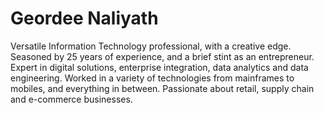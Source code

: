 # Geordee Naliyath
Versatile Information Technology professional, with a creative edge. Seasoned by 25 years of experience, and a brief stint as an entrepreneur. Expert in digital solutions, enterprise integration, data analytics and data engineering. Worked in a variety of technologies from mainframes to mobiles, and everything in between. Passionate about retail, supply chain and e-commerce businesses.
